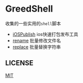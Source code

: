 # GreedShell

收集的一些实用的`shell`脚本

* [iOSPublish](iOSPublish) ios快速打包发布工具
* [rename](rename) 批量修改文件名
* [replace](replace) 批量替换字符串

## LICENSE

[MIT](LICENSE)
